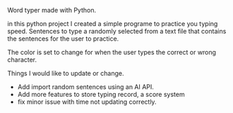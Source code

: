 Word typer made with Python.

in this python project I created a simple programe to practice you typing speed.
Sentences to type a randomly selected from a text file that contains the sentences for the user to practice.

The color is set to change for when the user types the correct or wrong character. 


Things I would like to update or change.

- Add import random sentences using an AI API.
- Add more features to store typing record, a score system
- fix minor issue with time not updating correctly. 